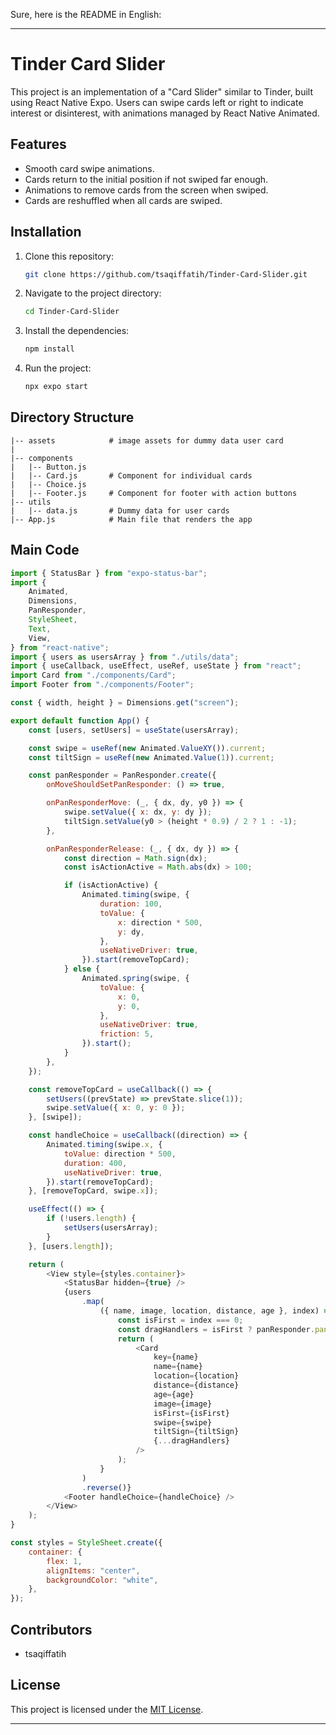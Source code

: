 Sure, here is the README in English:

---

# Tinder Card Slider

This project is an implementation of a "Card Slider" similar to Tinder, built using React Native Expo. Users can swipe cards left or right to indicate interest or disinterest, with animations managed by React Native Animated.

## Features

- Smooth card swipe animations.
- Cards return to the initial position if not swiped far enough.
- Animations to remove cards from the screen when swiped.
- Cards are reshuffled when all cards are swiped.

## Installation

1. Clone this repository:
   ```sh
   git clone https://github.com/tsaqiffatih/Tinder-Card-Slider.git
   ```

2. Navigate to the project directory:
   ```sh
   cd Tinder-Card-Slider
   ```

3. Install the dependencies:
   ```sh
   npm install
   ```

4. Run the project:
   ```sh
   npx expo start
   ```

## Directory Structure

```
|-- assets            # image assets for dummy data user card
|
|-- components
|   |-- Button.js
|   |-- Card.js       # Component for individual cards
|   |-- Choice.js
|   |-- Footer.js     # Component for footer with action buttons
|-- utils
|   |-- data.js       # Dummy data for user cards
|-- App.js            # Main file that renders the app
```

## Main Code

```javascript
import { StatusBar } from "expo-status-bar";
import {
    Animated,
    Dimensions,
    PanResponder,
    StyleSheet,
    Text,
    View,
} from "react-native";
import { users as usersArray } from "./utils/data";
import { useCallback, useEffect, useRef, useState } from "react";
import Card from "./components/Card";
import Footer from "./components/Footer";

const { width, height } = Dimensions.get("screen");

export default function App() {
    const [users, setUsers] = useState(usersArray);

    const swipe = useRef(new Animated.ValueXY()).current;
    const tiltSign = useRef(new Animated.Value(1)).current;

    const panResponder = PanResponder.create({
        onMoveShouldSetPanResponder: () => true,

        onPanResponderMove: (_, { dx, dy, y0 }) => {
            swipe.setValue({ x: dx, y: dy });
            tiltSign.setValue(y0 > (height * 0.9) / 2 ? 1 : -1);
        },

        onPanResponderRelease: (_, { dx, dy }) => {
            const direction = Math.sign(dx);
            const isActionActive = Math.abs(dx) > 100;

            if (isActionActive) {
                Animated.timing(swipe, {
                    duration: 100,
                    toValue: {
                        x: direction * 500,
                        y: dy,
                    },
                    useNativeDriver: true,
                }).start(removeTopCard);
            } else {
                Animated.spring(swipe, {
                    toValue: {
                        x: 0,
                        y: 0,
                    },
                    useNativeDriver: true,
                    friction: 5,
                }).start();
            }
        },
    });

    const removeTopCard = useCallback(() => {
        setUsers((prevState) => prevState.slice(1));
        swipe.setValue({ x: 0, y: 0 });
    }, [swipe]);

    const handleChoice = useCallback((direction) => {
        Animated.timing(swipe.x, {
            toValue: direction * 500,
            duration: 400,
            useNativeDriver: true,
        }).start(removeTopCard);
    }, [removeTopCard, swipe.x]);

    useEffect(() => {
        if (!users.length) {
            setUsers(usersArray);
        }
    }, [users.length]);

    return (
        <View style={styles.container}>
            <StatusBar hidden={true} />
            {users
                .map(
                    ({ name, image, location, distance, age }, index) => {
                        const isFirst = index === 0;
                        const dragHandlers = isFirst ? panResponder.panHandlers : {};
                        return (
                            <Card
                                key={name}
                                name={name}
                                location={location}
                                distance={distance}
                                age={age}
                                image={image}
                                isFirst={isFirst}
                                swipe={swipe}
                                tiltSign={tiltSign}
                                {...dragHandlers}
                            />
                        );
                    }
                )
                .reverse()}
            <Footer handleChoice={handleChoice} />
        </View>
    );
}

const styles = StyleSheet.create({
    container: {
        flex: 1,
        alignItems: "center",
        backgroundColor: "white",
    },
});
```

## Contributors

- tsaqiffatih

## License

This project is licensed under the [MIT License](LICENSE).

---
